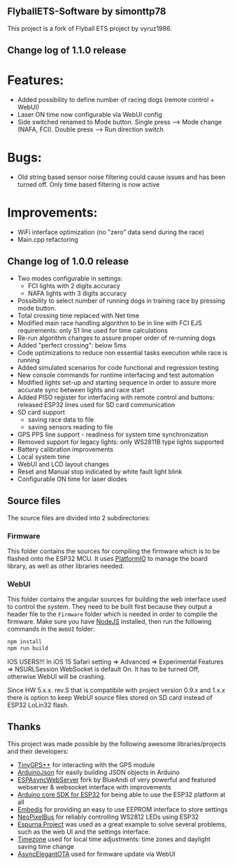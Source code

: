 ## FlyballETS-Software by simonttp78

This project is a fork of Flyball ETS project by vyruz1986.

## Change log of 1.1.0 release

# Features:
* Added possibility to define number of racing dogs (remote control + WebUI)
* Laser ON time now configurable via WebUI config
* Side switched renamed to Mode button. Single press --> Mode change (NAFA, FCI). Double press --> Run direction switch

# Bugs:
* Old string based sensor noise filtering could cause issues and has been turned off. Only time based filtering is now active

# Improvements:
* WiFi interface optimization (no "zero" data send during the race)
* Main.cpp refactoring


## Change log of 1.0.0 release

* Two modes configurable in settings:
  - FCI lights with 2 digits accuracy
  - NAFA lights with 3 digits accuracy
* Possibility to select number of running dogs in training race by pressing mode button.
* Total crossing time replaced with Net time
* Modified main race handling algorithm to be in line with FCI EJS requirements:  only S1 line used for time calculations
* Re-run algorithm changes to assure proper order of re-running dogs
* Added "perfect crossing": below 5ms
* Code optimizations to reduce non essential tasks execution while race is running
* Added simulated scenarios for code functional and regression testing
* New console commands for runtime interfacing and test automation
* Modified lights set-up and starting sequence in order to assure more accurate sync between lights and race start
* Added PISO register for interfacing with remote control and buttons: released ESP32 lines used for SD card communication
* SD card support
  - saving race data to file
  - saving sensors reading to file
* GPS PPS line support - readiness for system time synchronization
* Removed support for legacy lights: only WS2811B type lights supported
* Battery calibration improvements
* Local system time
* WebUI and LCD layout changes
* Reset and Manual stop indicated by white fault light blink
* Configurable ON time for laser diodes

## Source files

The source files are divided into 2 subdirectories:

### Firmware

This folder contains the sources for compiling the firmware which is to be flashed onto the ESP32 MCU.
It uses [PlatformIO](https://platformio.org/) to manage the board library, as well as other libraries needed.

### WebUI

This folder contains the angular sources for building the web interface used to control the system.
They need to be built first because they output a header file to the `Firmware` folder which is needed in order to compile the firmware.
Make sure you have [NodeJS](https://nodejs.org/en/download/) installed, then run the following commands in the `WebUI` folder:

```bash
npm install
npm run build
```

IOS USERS!!!
In iOS 15 Safari setting => Advanced => Experimental Features => NSURLSession WebSocket is default On. It has to be turned Off, otherwise WebUI will be crashing.

Since HW 5.x.x. rev.S that is compatibile with project version 0.9.x and 1.x.x there is option to keep WebUI source files stored on SD card instead of ESP32 LoLin32 flash.

## Thanks

This project was made possible by the following awesome libraries/projects and their developers:

- [TinyGPS++](http://arduiniana.org/libraries/tinygpsplus/) for interacting with the GPS module
- [ArduinoJson](https://github.com/bblanchon/ArduinoJson) for easily building JSON objects in Arduino
- [ESPAsyncWebServer](https://github.com/BlueAndi/ESPAsyncWebServer) fork by BlueAndi of very powerful and featured webserver & websocket interface with improvements
- [Arduino core SDK for ESP32](https://github.com/espressif/arduino-esp32) for being able to use the ESP32 platform at all
- [Embedis](https://github.com/thingSoC/embedis) for providing an easy to use EEPROM interface to store settings
- [NeoPixelBus](https://github.com/Makuna/NeoPixelBus) for reliably controlling WS2812 LEDs using ESP32
- [Espurna Project](https://github.com/xoseperez/espurna) was used as a great example to solve several problems, such as the web UI and the settings interface.
- [Timezone](https://github.com/JChristensen/Timezone) used for local time adjustments: time zones and daylight saving time change
- [AsyncElegantOTA](https://github.com/ayushsharma82/AsyncElegantOTA) used for firmware update via WebUI

